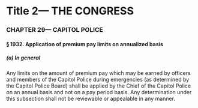 
# Title 2— THE CONGRESS
### CHAPTER 29— CAPITOL POLICE
#### § 1932. Application of premium pay limits on annualized basis
##### (a) In general

Any limits on the amount of premium pay which may be earned by officers and members of the Capitol Police during emergencies (as determined by the Capitol Police Board) shall be applied by the Chief of the Capitol Police on an annual basis and not on a pay period basis. Any determination under this subsection shall not be reviewable or appealable in any manner.
